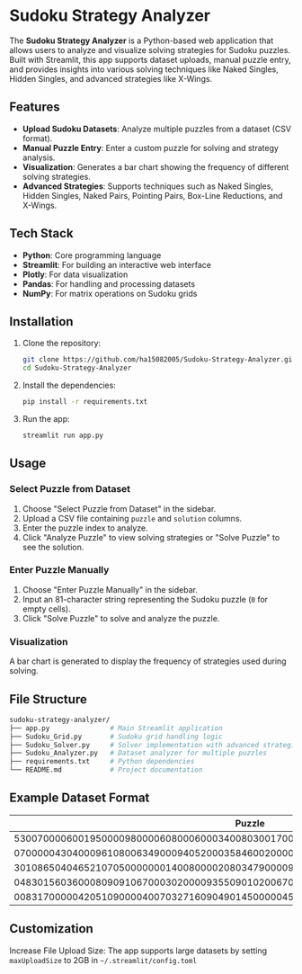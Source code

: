 # Sudoku Strategy Analyzer

The **Sudoku Strategy Analyzer** is a Python-based web application that allows users to analyze and visualize solving strategies for Sudoku puzzles. Built with Streamlit, this app supports dataset uploads, manual puzzle entry, and provides insights into various solving techniques like Naked Singles, Hidden Singles, and advanced strategies like X-Wings.

## Features

- **Upload Sudoku Datasets**: Analyze multiple puzzles from a dataset (CSV format).
- **Manual Puzzle Entry**: Enter a custom puzzle for solving and strategy analysis.
- **Visualization**: Generates a bar chart showing the frequency of different solving strategies.
- **Advanced Strategies**: Supports techniques such as Naked Singles, Hidden Singles, Naked Pairs, Pointing Pairs, Box-Line Reductions, and X-Wings.

## Tech Stack

- **Python**: Core programming language
- **Streamlit**: For building an interactive web interface
- **Plotly**: For data visualization
- **Pandas**: For handling and processing datasets
- **NumPy**: For matrix operations on Sudoku grids

## Installation

1. Clone the repository:

   ```bash
   git clone https://github.com/ha15082005/Sudoku-Strategy-Analyzer.git
   cd Sudoku-Strategy-Analyzer
   
2. Install the dependencies:

   ```bash
   pip install -r requirements.txt

3. Run the app:
   ``` bash
   streamlit run app.py

## Usage

### Select Puzzle from Dataset

1. Choose "Select Puzzle from Dataset" in the sidebar.
2. Upload a CSV file containing `puzzle` and `solution` columns.
3. Enter the puzzle index to analyze.
4. Click "Analyze Puzzle" to view solving strategies or "Solve Puzzle" to see the solution.

### Enter Puzzle Manually

1. Choose "Enter Puzzle Manually" in the sidebar.
2. Input an 81-character string representing the Sudoku puzzle (`0` for empty cells).
3. Click "Solve Puzzle" to solve and analyze the puzzle.

### Visualization

A bar chart is generated to display the frequency of strategies used during solving.

## File Structure

```bash
sudoku-strategy-analyzer/
├── app.py               # Main Streamlit application
├── Sudoku_Grid.py       # Sudoku grid handling logic
├── Sudoku_Solver.py     # Solver implementation with advanced strategies
├── Sudoku_Analyzer.py   # Dataset analyzer for multiple puzzles
├── requirements.txt     # Python dependencies
└── README.md            # Project documentation
```

## Example Dataset Format
| **Puzzle**                                                                                   | **Solution**                                                                               |
|---------------------------------------------------------------------------------------------|-------------------------------------------------------------------------------------------|
| 530070000600195000098000060800060003400803001700020006060000280000419005000080079           | 534678912672195348198342567859761423426853791713924856961537284287419635345286179         |
| 070000043040009610800634900094052000358460020000800530080070091902100005007040802           | 679518243543729618821634957794352186358461729216897534485276391962183475137945862         |
| 301086504046521070500000001400800002080347900009050038004090200008734090007208103           | 371986524846521379592473861463819752285347916719652438634195287128734695957268143         |
| 048301560360008090910670003020000935509010200670020010004002107090100008150834029           | 748391562365248791912675483421786935589413276673529814834962157296157348157834629         |
| 008317000004205109000040070327160904901450000045700800030001060872604000416070080           | 298317645764285139153946278327168954981453726645792813539821467872634591416579382         |

## Customization
Increase File Upload Size: The app supports large datasets by setting `maxUploadSize` to 2GB in `~/.streamlit/config.toml`
